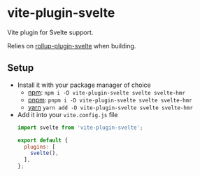 # vite-plugin-svelte

Vite plugin for Svelte support.

Relies on [rollup-plugin-svelte](https://npm.im/rollup-plugin-svelte) when
building.

## Setup

- Install it with your package manager of choice
  - [npm](https://npmjs.com/get-npm): `npm i -D vite-plugin-svelte svelte svelte-hmr`
  - [pnpm](https://pnpm.js.org/en/installation): `pnpm i -D vite-plugin-svelte svelte svelte-hmr`
  - [yarn](https://classic.yarnpkg.com/en/docs/install/) `yarn add -D vite-plugin-svelte svelte svelte-hmr`
- Add it into your `vite.config.js` file  
  ```js
  import svelte from 'vite-plugin-svelte';

  export default {
    plugins: [
      svelte(),
    ],
  };
  ```
